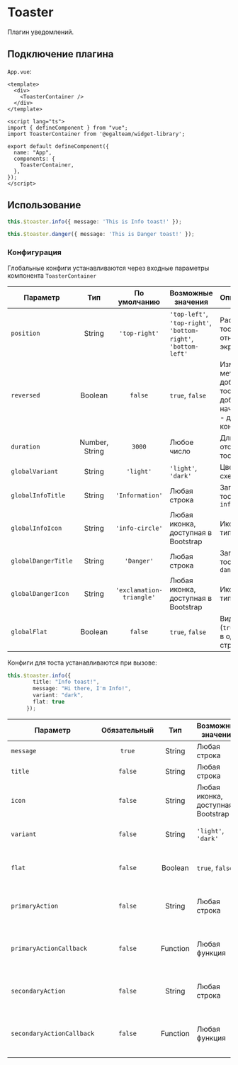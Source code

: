 # Toaster

Плагин уведомлений.

## Подключение плагина
`App.vue`:
````vue
<template>
  <div>
    <ToasterContainer />
  </div>
</template>

<script lang="ts">
import { defineComponent } from "vue";
import ToasterContainer from '@egalteam/widget-library';

export default defineComponent({
  name: "App",
  components: {
    ToasterContainer,
  },
});
</script>
````

## Использование
````typescript
this.$toaster.info({ message: 'This is Info toast!' });
````
````typescript
this.$toaster.danger({ message: 'This is Danger toast!' });
````

### Конфигурация
Глобальные конфиги устанавливаются через входные параметры компонента `ToasterContainer`

| Параметр            |      Тип       |       По умолчанию       | Возможные значения                                             | Описание                                                                                    |
|---------------------|:--------------:|:------------------------:|----------------------------------------------------------------|:--------------------------------------------------------------------------------------------|
| `position`          |     String     |      `'top-right'`       | `'top-left'`, `'top-right'`, `'bottom-right'`, `'bottom-left'` | Расположение тостера относительно экрана                                                    |
| `reversed`          |    Boolean     |         `false`          | `true`, `false`                                                | Изменяет метод добавления тостов (`true` - добавляет в начало, `false` - добавляет в конец) |
| `duration`          | Number, String |          `3000`          | Любое число                                                    | Длительность отображения тоста                                                              |
| `globalVariant`     |     String     |        `'light'`         | `'light'`, `'dark'`                                            | Цветовая схема тостов                                                                       |
| `globalInfoTitle`   |     String     |     `'Information'`      | Любая строка                                                   | Заголовок тостов типа `info`                                                                |
| `globalInfoIcon`    |     String     |     `'info-circle'`      | Любая иконка, доступная в Bootstrap                            | Иконка тостов типа `info`                                                                   |
| `globalDangerTitle` |     String     |        `'Danger'`        | Любая строка                                                   | Заголовок тостов типа `danger`                                                              |
| `globalDangerIcon`  |     String     | `'exclamation-triangle'` | Любая иконка, доступная в Bootstrap                            | Иконка тостов типа `danger`                                                                 |
| `globalFlat`        |    Boolean     |         `false`          | `true`, `false`                                                | Вид тостов (`true` - тосты в одну строчку)                                                  |

Конфиги для тоста устанавливаются при вызове:
````typescript
this.$toaster.info({
        title: "Info toast!",
        message: "Hi there, I'm Info!",
        variant: "dark",
        flat: true
      });
````

| Параметр                  | Обязательный |   Тип    | Возможные значения                  | Описание                                 |
|---------------------------|:------------:|:--------:|-------------------------------------|:-----------------------------------------|
| `message`                 |    `true`    |  String  | Любая строка                        | Сообщение тоста                          |
| `title`                   |   `false`    |  String  | Любая строка                        | Заголовок тоста                          |
| `icon`                    |   `false`    |  String  | Любая иконка, доступная в Bootstrap | Иконка тоста                             |
| `variant`                 |   `false`    |  String  | `'light'`, `'dark'`                 | Цветовая схема тоста                     |
| `flat`                    |   `false`    | Boolean  | `true`, `false`                     | Вид тоста (`true` - тост в одну строчку) |
| `primaryAction`           |   `false`    |  String  | Любая строка                        | Текст главной кнопки тоста               |
| `primaryActionCallback`   |   `false`    | Function | Любая функция                       | Коллбэк для главной кнопки тоста         |
| `secondaryAction`         |   `false`    |  String  | Любая строка                        | Текст главной кнопки тоста               |
| `secondaryActionCallback` |   `false`    | Function | Любая функция                       | Коллбэк для главной кнопки тоста         |